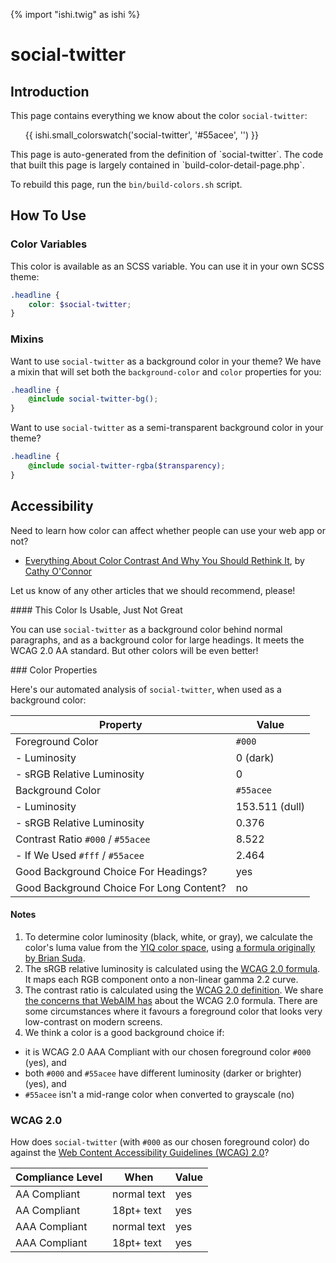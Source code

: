 {% import "ishi.twig" as ishi %}
# social-twitter

## Introduction

This page contains everything we know about the color `social-twitter`:

<div class="grid">
    <div class="cell">
        <div class="swatch">
            <ul>
                {{ ishi.small_colorswatch('social-twitter', '#55acee', '') }}
            </ul>
        </div>
    </div>
</div>

<div class="callout attention" markdown="1">
This page is auto-generated from the definition of `social-twitter`. The code that built this page is largely contained in `build-color-detail-page.php`.

To rebuild this page, run the `bin/build-colors.sh` script.
</div>

## How To Use

### Color Variables

This color is available as an SCSS variable. You can use it in your own SCSS theme:

```scss
.headline {
    color: $social-twitter;
}
```

### Mixins

Want to use `social-twitter` as a background color in your theme? We have a mixin that will set both the `background-color` and `color` properties for you:

```scss
.headline {
    @include social-twitter-bg();
}
```

Want to use `social-twitter` as a semi-transparent background color in your theme?

```scss
.headline {
    @include social-twitter-rgba($transparency);
}
```

## Accessibility

Need to learn how color can affect whether people can use your web app or not?

* [Everything About Color Contrast And Why You Should Rethink It](https://www.smashingmagazine.com/2014/10/color-contrast-tips-and-tools-for-accessibility/), by [Cathy O'Connor](http://www.twitter.com/cagocon)

Let us know of any other articles that we should recommend, please!
<div class="callout warning" markdown="1">
#### This Color Is Usable, Just Not Great

You can use `social-twitter` as a background color behind normal paragraphs, and as a background color for large headings. It meets the WCAG 2.0 AA standard. But other colors will be even better!
</div>
### Color Properties

Here's our automated analysis of `social-twitter`, when used as a background color:

Property | Value
---------|------
Foreground Color | `#000`
- Luminosity | 0 (dark)
- sRGB Relative Luminosity | 0
Background Color | `#55acee`
- Luminosity | 153.511 (dull)
- sRGB Relative Luminosity | 0.376
Contrast Ratio `#000` / `#55acee` | 8.522
- If We Used `#fff` / `#55acee` | 2.464
Good Background Choice For Headings? | yes
Good Background Choice For Long Content? | no

#### Notes

1. To determine color luminosity (black, white, or gray), we calculate the color's luma value from the [YIQ color space](https://en.wikipedia.org/wiki/YIQ), using [a formula originally by Brian Suda](https://24ways.org/2010/calculating-color-contrast/).
1. The sRGB relative luminosity is calculated using the [WCAG 2.0 formula](https://www.w3.org/TR/WCAG20/#relativeluminancedef). It maps each RGB component onto a non-linear gamma 2.2 curve.
1. The contrast ratio is calculated using the [WCAG 2.0 definition](https://www.w3.org/TR/2008/REC-WCAG20-20081211/#contrast-ratiodef). We share [the concerns that WebAIM has](http://webaim.org/blog/wcag-2-1-feedback/) about the WCAG 2.0 formula. There are some circumstances where it favours a foreground color that looks very low-contrast on modern screens.
1. We think a color is a good background choice if:
  - it is WCAG 2.0 AAA Compliant with our chosen foreground color `#000` (yes), and
  - both `#000` and `#55acee` have different luminosity (darker or brighter) (yes), and
  - `#55acee` isn't a mid-range color when converted to grayscale (no)

### WCAG 2.0

How does `social-twitter` (with `#000` as our chosen foreground color) do against the [Web Content Accessibility Guidelines (WCAG) 2.0](https://www.w3.org/TR/WCAG20/)?

Compliance Level | When | Value
-----------------|------|------
AA Compliant | normal text | yes
AA Compliant | 18pt+ text | yes
AAA Compliant | normal text | yes
AAA Compliant | 18pt+ text | yes